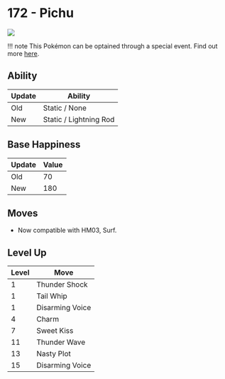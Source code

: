 # 172 - Pichu
![][172]

!!! note
    This Pokémon can be optained through a special event. Find out more [here](../../special_events/#baby-pokemon-egg-gift).

## Ability

Update | Ability
---    | ---
Old    | Static / None
New    | Static / Lightning Rod

## Base Happiness

Update | Value
---    | ---
Old    | 70
New    | 180

## Moves

 - Now compatible with HM03, Surf.

## Level Up

Level | Move
---   | ---
  1   | Thunder Shock
  1   | Tail Whip
  1   | Disarming Voice
  4   | Charm
  7   | Sweet Kiss
 11   | Thunder Wave
 13   | Nasty Plot
 15   | Disarming Voice



[172]: ../img/pokemon/172.png
